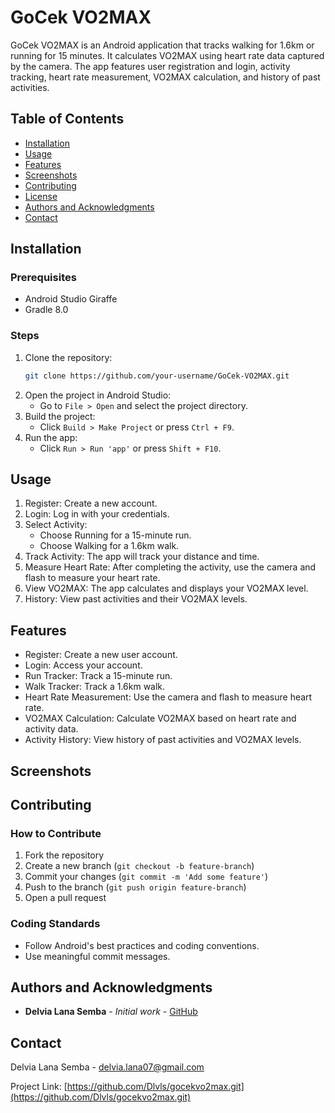# GoCek VO2MAX

GoCek VO2MAX is an Android application that tracks walking for 1.6km or running for 15 minutes. It calculates VO2MAX using heart rate data captured by the camera. The app features user registration and login, activity tracking, heart rate measurement, VO2MAX calculation, and history of past activities.

## Table of Contents

- [Installation](#installation)
- [Usage](#usage)
- [Features](#features)
- [Screenshots](#screenshots)
- [Contributing](#contributing)
- [License](#license)
- [Authors and Acknowledgments](#authors-and-acknowledgments)
- [Contact](#contact)

## Installation

### Prerequisites

- Android Studio Giraffe
- Gradle 8.0

### Steps

1. Clone the repository:
   ```sh
   git clone https://github.com/your-username/GoCek-VO2MAX.git
2. Open the project in Android Studio:
   - Go to `File > Open` and select the project directory.
3. Build the project:
   - Click `Build > Make Project` or press `Ctrl + F9`.
4. Run the app:
   - Click `Run > Run 'app'` or press `Shift + F10`.

## Usage

1. Register: Create a new account.
2. Login: Log in with your credentials.
3. Select Activity:
   - Choose Running for a 15-minute run.
   - Choose Walking for a 1.6km walk.
4. Track Activity: The app will track your distance and time.
5. Measure Heart Rate: After completing the activity, use the camera and flash to measure your heart rate.
6. View VO2MAX: The app calculates and displays your VO2MAX level.
7. History: View past activities and their VO2MAX levels.

## Features

- Register: Create a new user account.
- Login: Access your account.
- Run Tracker: Track a 15-minute run.
- Walk Tracker: Track a 1.6km walk.
- Heart Rate Measurement: Use the camera and flash to measure heart rate.
- VO2MAX Calculation: Calculate VO2MAX based on heart rate and activity data.
- Activity History: View history of past activities and VO2MAX levels.

## Screenshots

<!-- Add screenshots here -->

## Contributing

### How to Contribute

1. Fork the repository
2. Create a new branch (`git checkout -b feature-branch`)
3. Commit your changes (`git commit -m 'Add some feature'`)
4. Push to the branch (`git push origin feature-branch`)
5. Open a pull request

### Coding Standards

- Follow Android's best practices and coding conventions.
- Use meaningful commit messages.

## Authors and Acknowledgments

- **Delvia Lana Semba** - *Initial work* - [GitHub](https://github.com/Dlvls)

## Contact

Delvia Lana Semba - [delvia.lana07@gmail.com](mailto:delvia.lana07@gmail.com)

Project Link: [https://github.com/Dlvls/gocekvo2max.git](https://github.com/Dlvls/gocekvo2max.git)
